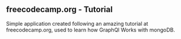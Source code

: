 ## freecodecamp.org - Tutorial

Simple application created following an amazing tutorial at freecodecamp.org, used to learn how GraphQl Works with mongoDB.